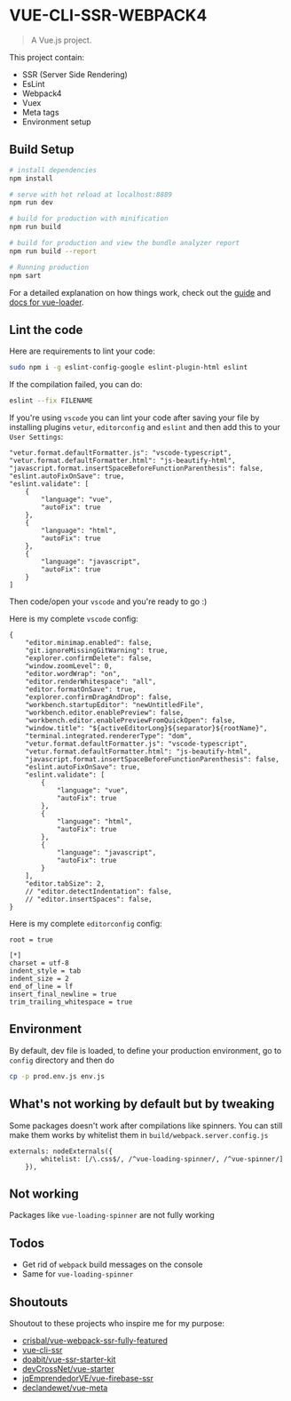 # VUE-CLI-SSR-WEBPACK4

> A Vue.js project.

This project contain:
* SSR (Server Side Rendering)
* EsLint
* Webpack4
* Vuex
* Meta tags
* Environment setup

## Build Setup

``` bash
# install dependencies
npm install

# serve with hot reload at localhost:8889
npm run dev

# build for production with minification
npm run build

# build for production and view the bundle analyzer report
npm run build --report

# Running production
npm sart
```

For a detailed explanation on how things work, check out the [guide](http://vuejs-templates.github.io/webpack/) and [docs for vue-loader](http://vuejs.github.io/vue-loader).

## Lint the code

Here are requirements to lint your code:
``` bash
sudo npm i -g eslint-config-google eslint-plugin-html eslint
```
If the compilation failed, you can do:
``` bash
eslint --fix FILENAME
```
If you're using `vscode` you can lint your code after saving your file by installing plugins `vetur`, `editorconfig` and `eslint` and then add this to your `User Settings`:
```
"vetur.format.defaultFormatter.js": "vscode-typescript",
"vetur.format.defaultFormatter.html": "js-beautify-html",
"javascript.format.insertSpaceBeforeFunctionParenthesis": false,
"eslint.autoFixOnSave": true,
"eslint.validate": [
    {
        "language": "vue",
        "autoFix": true
    },
    {
        "language": "html",
        "autoFix": true
    },
    {
        "language": "javascript",
        "autoFix": true
    }
]
```
Then code/open your `vscode` and you're ready to go :)

Here is my complete `vscode` config:
```
{
	"editor.minimap.enabled": false,
	"git.ignoreMissingGitWarning": true,
	"explorer.confirmDelete": false,
	"window.zoomLevel": 0,
	"editor.wordWrap": "on",
	"editor.renderWhitespace": "all",
	"editor.formatOnSave": true,
	"explorer.confirmDragAndDrop": false,
	"workbench.startupEditor": "newUntitledFile",
	"workbench.editor.enablePreview": false,
	"workbench.editor.enablePreviewFromQuickOpen": false,
	"window.title": "${activeEditorLong}${separator}${rootName}",
	"terminal.integrated.rendererType": "dom",
	"vetur.format.defaultFormatter.js": "vscode-typescript",
	"vetur.format.defaultFormatter.html": "js-beautify-html",
	"javascript.format.insertSpaceBeforeFunctionParenthesis": false,
	"eslint.autoFixOnSave": true,
	"eslint.validate": [
		{
			"language": "vue",
			"autoFix": true
		},
		{
			"language": "html",
			"autoFix": true
		},
		{
			"language": "javascript",
			"autoFix": true
		}
	],
	"editor.tabSize": 2,
	// "editor.detectIndentation": false,
	// "editor.insertSpaces": false,
}
```

Here is my complete `editorconfig` config:
```
root = true

[*]
charset = utf-8
indent_style = tab
indent_size = 2
end_of_line = lf
insert_final_newline = true
trim_trailing_whitespace = true
```


## Environment

By default, dev file is loaded, to define your production environment, go to `config` directory and then do
```bash
cp -p prod.env.js env.js
```

## What's not working by default but by tweaking
Some packages doesn't work after compilations like spinners. You can still make them works by whitelist them in `build/webpack.server.config.js`
```
externals: nodeExternals({
		whitelist: [/\.css$/, /^vue-loading-spinner/, /^vue-spinner/]
	}),
```

## Not working

Packages like `vue-loading-spinner` are not fully working

## Todos

* Get rid of `webpack` build messages on the console
* Same for `vue-loading-spinner`

## Shoutouts
Shoutout to these projects who inspire me for my purpose:
* [crisbal/vue-webpack-ssr-fully-featured](https://github.com/crisbal/vue-webpack-ssr-fully-featured)
* [vue-cli-ssr](https://github.com/cgygd/vue-cli-ssr)
* [doabit/vue-ssr-starter-kit](https://github.com/doabit/vue-ssr-starter-kit)
* [devCrossNet/vue-starter](https://github.com/devCrossNet/vue-starter)
* [jqEmprendedorVE/vue-firebase-ssr](https://github.com/jqEmprendedorVE/vue-firebase-ssr)
* [declandewet/vue-meta](https://github.com/declandewet/vue-meta)
